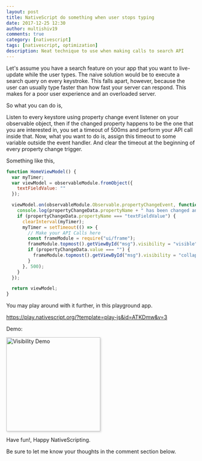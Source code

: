 ```yaml
---
layout: post
title: NativeScript do something when user stops typing
date: 2017-12-25 12:30
author: multishiv19
comments: true
category: [nativescript]
tags: [nativescript, optimization]
description: Neat technique to use when making calls to search API
---
```


Let's assume you have a search feature on your app that you want to live-update while the user types. The naive solution would be to execute a search query on every keystroke. This falls apart, however, because the user can usually type faster than how fast your server can respond. This makes for a poor user experience and an overloaded server.

So what you can do is,

Listen to every keystore using property change event listener on your observable object,
then if the changed property happens to be the one that you are interested in, you set
a timeout of 500ms and perform your API call inside that. Now, what you want to do is,
assign this timeout to some variable outside the event handler. And clear the timeout
at the beginning of every property change trigger.

Something like this,

```js
function HomeViewModel() {
  var myTimer;
  var viewModel = observableModule.fromObject({
    textFieldValue: ""
  });

  viewModel.on(observableModule.Observable.propertyChangeEvent, function (propertyChangeData) {
    console.log(propertyChangeData.propertyName + " has been changed and the new value is: " + propertyChangeData.value);
    if (propertyChangeData.propertyName === "textFieldValue") {
      clearInterval(myTimer);
      myTimer = setTimeout(() => {
        // Make your API Calls here
        const frameModule = require("ui/frame");
        frameModule.topmost().getViewById("msg").visibility = "visible";
        if (propertyChangeData.value === "") {
          frameModule.topmost().getViewById("msg").visibility = "collapse";
        }
      }, 500);
    }
  });

  return viewModel;
}
```

You may play around with it further, in this playground app.

<a target="_blank" href="https://play.nativescript.org/?template=play-js&id=ATKDmw&v=3">https://play.nativescript.org/?template=play-js&id=ATKDmw&v=3</a>

Demo:

<img style="box-shadow: 2px 2px 5px lightgray;"
    src="{{ site.baseurl }}/assets/img/stopsTyping/typing-detection.gif" alt="Visibility Demo" width="250" />

Have fun!, Happy NativeScripting.

Be sure to let me know your thoughts in the comment section below.
